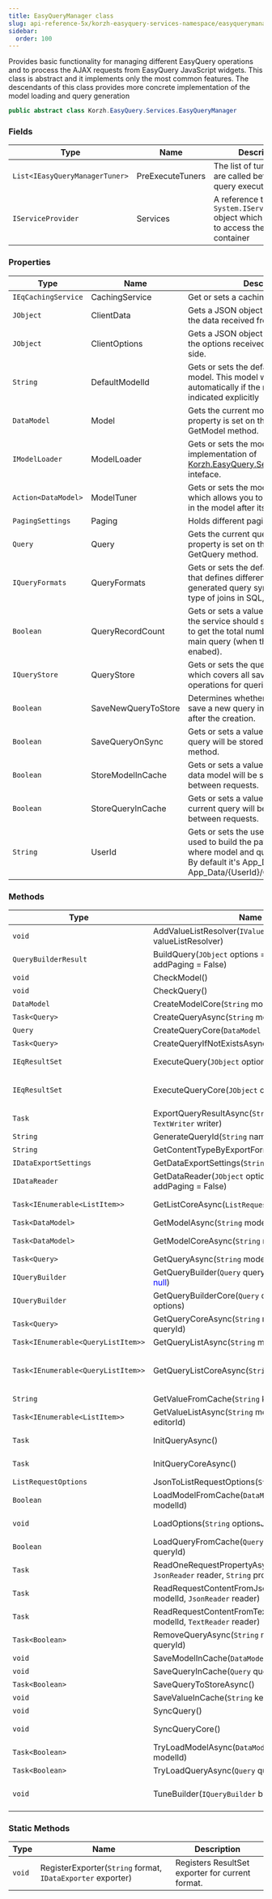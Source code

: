 ```yaml
---
title: EasyQueryManager class
slug: api-reference-5x/korzh-easyquery-services-namespace/easyquerymanager-class
sidebar:
  order: 100
---
```


Provides basic functionality for managing different EasyQuery operations and to process the AJAX requests from EasyQuery JavaScript widgets.  This class is abstract and it implements only the most common features.  The descendants of this class provides more concrete implementation of the model loading and query generation
```csharp
public abstract class Korzh.EasyQuery.Services.EasyQueryManager

```

### Fields

| Type | Name | Description | 
| --- | --- | --- | 
| `List<IEasyQueryManagerTuner>` | PreExecuteTuners | The list of tuners which are called before the query execution | 
| `IServiceProvider` | Services | A reference to the `System.IServiceProvider` object which allows you to access the DI container | 


### Properties

| Type | Name | Description | 
| --- | --- | --- | 
| `IEqCachingService` | CachingService | Get or sets a caching service | 
| `JObject` | ClientData | Gets a JSON object which contains all the data received from the client-side. | 
| `JObject` | ClientOptions | Gets a JSON object which contains all the options received from the client-side. | 
| `String` | DefaultModelId | Gets or sets the default name of the model.  This model will loaded automatically if the name was not indicated explicitly | 
| `DataModel` | Model | Gets the current model.  The value of this property is set on the first call of GetModel method. | 
| `IModelLoader` | ModelLoader | Gets or sets the model loader - an implementation of [Korzh.EasyQuery.Services.IModelLoader](///////////////easyquery/docs/api-reference-5x/korzh-easyquery-services-namespace/imodelloader-interface) inteface. | 
| `Action<DataModel>` | ModelTuner | Gets or sets the model tuner - a function which allows you to make some changes in the model after its loading. | 
| `PagingSettings` | Paging | Holds different pagination settings. | 
| `Query` | Query | Gets the current query.  The value of this property is set on the first call of GetQuery method. | 
| `IQueryFormats` | QueryFormats | Gets or sets the default query formats that defines different aspects of the generated query syntax  (the quotes, the type of joins in SQL, etc). | 
| `Boolean` | QueryRecordCount | Gets or sets a value indicating whether the service should send one more query to get the total number of records for the main query (when the Paging is enabed). | 
| `IQueryStore` | QueryStore | Gets or sets the query store - an object which covers all saving/loading operations for queries. | 
| `Boolean` | SaveNewQueryToStore | Determines whether the manager should save a new query into the storage right after the creation. | 
| `Boolean` | SaveQueryOnSync | Gets or sets a value indicating whether query will be stored on QuerySync method. | 
| `Boolean` | StoreModelInCache | Gets or sets a value indicating whether data model will be stored in Session between requests. | 
| `Boolean` | StoreQueryInCache | Gets or sets a value indicating whether current query will be stored in Session between requests. | 
| `String` | UserId | Gets or sets the user ID.  This value is used to build the path to the folder where model and query files are stored.  By default it's App_Data/{UserId}/ and App_Data/{UserId}/Queries | 


### Methods

| Type | Name | Description | 
| --- | --- | --- | 
| `void` | AddValueListResolver(`IValueListResolver` valueListResolver) | Adds the value list resolver to the internal list of list resolvers  which will be used during GetList request processing | 
| `QueryBuilderResult` | BuildQuery(`JObject` options = <span style='color: blue'>null</span>, `Boolean` addPaging = False) | Builds SQL statement by the DbQuery object. This methods calls QueryBuilder delegate to build SQL. | 
| `void` | CheckModel() | Checks if the current Model is not null and throws an exception otherwise. | 
| `void` | CheckQuery() | Checks if the current Query is not null and throws an exception otherwise. | 
| `DataModel` | CreateModelCore(`String` modelId) | Creates the new DataModel object | 
| `Task<Query>` | CreateQueryAsync(`String` modelId = <span style='color: blue'>null</span>) | Creates new Query object. | 
| `Query` | CreateQueryCore(`DataModel` model) | Creates new Query object. | 
| `Task<Query>` | CreateQueryIfNotExistsAsync(`String` modelId) | Creates the query if it does not exist. | 
| `IEqResultSet` | ExecuteQuery(`JObject` options = <span style='color: blue'>null</span>) | Executes the query and returns an object which implments IEqResultSet interface. | 
| `IEqResultSet` | ExecuteQueryCore(`JObject` options = <span style='color: blue'>null</span>) | The actual implemenation of ExecuteQuery function.  This method is overridden in EasyQueryManagerBase descendants like EasyQueryManagerSql or EasyQueryManagerLinq. | 
| `Task` | ExportQueryResultAsync(`String` format, `TextWriter` writer) | Executes the query and exports the result to a specified format.  To run this operation we need to register an appropriate exporter first. | 
| `String` | GenerateQueryId(`String` name) | Generates the query identifier. | 
| `String` | GetContentTypeByExportFormat(`String` format) | Gets the content type by export format. | 
| `IDataExportSettings` | GetDataExportSettings(`String` format) | Gets the data export settings. | 
| `IDataReader` | GetDataReader(`JObject` options = <span style='color: blue'>null</span>, `Boolean` addPaging = False) | Gets the data reader by query. This function is called from ExecuteQuery or ExportQueryResult. | 
| `Task<IEnumerable<ListItem>>` | GetListCoreAsync(`ListRequestOptions` options) | The basic implemenation of GetList action handler. Can be overrided in the derived classes. | 
| `Task<DataModel>` | GetModelAsync(`String` modelId) | Gets the DbModel object by ID. | 
| `Task<DataModel>` | GetModelCoreAsync(`String` modelId) | The basic implementation of the GetModel action which can be overidden in the derived classes. | 
| `Task<Query>` | GetQueryAsync(`String` modelId, `String` queryId) | Gets the Query object by name. | 
| `IQueryBuilder` | GetQueryBuilder(`Query` query, `JObject` options = <span style='color: blue'>null</span>) | Gets the registered query builder. | 
| `IQueryBuilder` | GetQueryBuilderCore(`Query` query, `JObject` options) |  | 
| `Task<Query>` | GetQueryCoreAsync(`String` modelId, `String` queryId) | The basic implementation of the GetQuery action which can be overidden in the derived classes. | 
| `Task<IEnumerable<QueryListItem>>` | GetQueryListAsync(`String` modelId) | Gets the list of available queries. | 
| `Task<IEnumerable<QueryListItem>>` | GetQueryListCoreAsync(`String` modelId) | Basic implementation of [Korzh.EasyQuery.Services.EasyQueryManager.GetQueryList(System.String)](///////////////easyquery/docs/api-reference-5x/korzh-easyquery-services-namespace/easyquerymanager-class) method.  This method just calls corresponding function of the QueryStore. Can be overriden in derived classes. | 
| `String` | GetValueFromCache(`String` key) | Gets some string value from session by its key. | 
| `Task<IEnumerable<ListItem>>` | GetValueListAsync(`String` modelId, `String` editorId) | Returns custom list of values by editorId. This method is usually called by GetList action of EasyQueryController. | 
| `Task` | InitQueryAsync() | Initializes the new query and saves it to the storage (if SaveNewQueryToStore is turned on). | 
| `Task` | InitQueryCoreAsync() | Initializes the new query. Does nothing in the base class. Can be overriden in the derived classes. | 
| `ListRequestOptions` | JsonToListRequestOptions(`String` optionsJson) | Converts JsonDict object to ListRequestOptions | 
| `Boolean` | LoadModelFromCache(`DataModel` model, `String` modelId) | Loads DataModel from cache by ID (name) | 
| `void` | LoadOptions(`String` optionsJson) | Loads different options from JsonDict object (usually created by JSON deserialization). | 
| `Boolean` | LoadQueryFromCache(`Query` query, `String` queryId) | Loads Query from cache by ID | 
| `Task` | ReadOneRequestPropertyAsync(`String` modelId, `JsonReader` reader, `String` propName) | Read one property from a request's JSON object. | 
| `Task` | ReadRequestContentFromJsonAsync(`String` modelId, `JsonReader` reader) | Reads the content of the client-side request from a JsonReader object. | 
| `Task` | ReadRequestContentFromTextReaderAsync(`String` modelId, `TextReader` reader) | Loads all reaquest's data (like query, options, etc) from the text reader. | 
| `Task<Boolean>` | RemoveQueryAsync(`String` modelId, `String` queryId) | Removes the query. This method uses the functionality provided by the current query store. | 
| `void` | SaveModelInCache(`DataModel` model) | Saves model into cache | 
| `void` | SaveQueryInCache(`Query` query) | Saves query into cache | 
| `Task<Boolean>` | SaveQueryToStoreAsync() | Saves the current query to the query store. | 
| `void` | SaveValueInCache(`String` key, `String` value) | Stores some string value in cache. | 
| `void` | SyncQuery() | Synchronizes the query. | 
| `void` | SyncQueryCore() | Synchronizes the query. This is the default implementation which can be ovverride in derived classes. | 
| `Task<Boolean>` | TryLoadModelAsync(`DataModel` model, `String` modelId) | Tries to load the model from the storage. | 
| `Task<Boolean>` | TryLoadQueryAsync(`Query` query, `String` queryId) | Tries to load the query. | 
| `void` | TuneBuilder(`IQueryBuilder` builder) | Allows to tune the formats of the query builder. The default implementation calls all builder tuners defined in _builderTuners list.  You can override this function in your sub-class to implement some custom behavior. | 


### Static Methods

| Type | Name | Description | 
| --- | --- | --- | 
| `void` | RegisterExporter(`String` format, `IDataExporter` exporter) | Registers ResultSet exporter for current format. |
